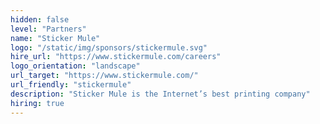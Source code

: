 ```yaml
---
hidden: false
level: "Partners"
name: "Sticker Mule"
logo: "/static/img/sponsors/stickermule.svg"
hire_url: "https://www.stickermule.com/careers"
logo_orientation: "landscape"
url_target: "https://www.stickermule.com/"
url_friendly: "stickermule"
description: "Sticker Mule is the Internet’s best printing company"
hiring: true
---
```

